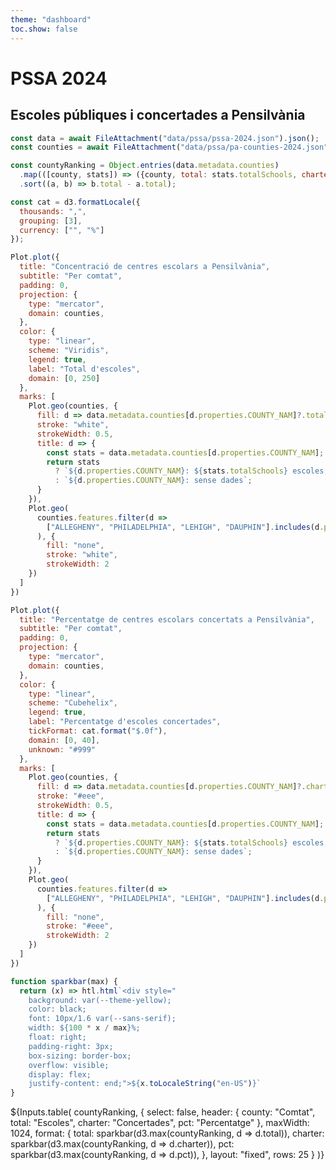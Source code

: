 ```yaml
--- 
theme: "dashboard"
toc.show: false
---
```


# PSSA 2024

## Escoles públiques i concertades a Pensilvània

```js
const data = await FileAttachment("data/pssa/pssa-2024.json").json();
const counties = await FileAttachment("data/pssa/pa-counties-2024.json").json();

const countyRanking = Object.entries(data.metadata.counties)
  .map(([county, stats]) => ({county, total: stats.totalSchools, charter: stats.charterSchools, pct: stats.charterSchools / stats.totalSchools * 100.0}))
  .sort((a, b) => b.total - a.total);

const cat = d3.formatLocale({
  thousands: ",",
  grouping: [3],
  currency: ["", "%"]
});
```

<div class="grid grid-cols-2">
<div class="card">

```js
Plot.plot({
  title: "Concentració de centres escolars a Pensilvània",
  subtitle: "Per comtat",
  padding: 0,
  projection: {
    type: "mercator",
    domain: counties,
  },
  color: {
    type: "linear",
    scheme: "Viridis",
    legend: true,
    label: "Total d'escoles",
    domain: [0, 250]
  },
  marks: [
    Plot.geo(counties, {
      fill: d => data.metadata.counties[d.properties.COUNTY_NAM]?.totalSchools || 0,
      stroke: "white",
      strokeWidth: 0.5,
      title: d => {
        const stats = data.metadata.counties[d.properties.COUNTY_NAM];
        return stats 
          ? `${d.properties.COUNTY_NAM}: ${stats.totalSchools} escoles, ${stats.charterSchools} concertades (${Math.round(stats.charterSchools / stats.totalSchools * 100000)/1000}%)`
          : `${d.properties.COUNTY_NAM}: sense dades`;
      }
    }),
    Plot.geo(
      counties.features.filter(d => 
        ["ALLEGHENY", "PHILADELPHIA", "LEHIGH", "DAUPHIN"].includes(d.properties.COUNTY_NAM)
      ), {
        fill: "none",
        stroke: "white",
        strokeWidth: 2
    })
  ]
})
```

</div>
<div class="card">

```js
Plot.plot({
  title: "Percentatge de centres escolars concertats a Pensilvània",
  subtitle: "Per comtat",
  padding: 0,
  projection: {
    type: "mercator",
    domain: counties,
  },
  color: {
    type: "linear",
    scheme: "Cubehelix",
    legend: true,
    label: "Percentatge d'escoles concertades",
    tickFormat: cat.format("$.0f"),
    domain: [0, 40],
    unknown: "#999"
  },
  marks: [
    Plot.geo(counties, {
      fill: d => data.metadata.counties[d.properties.COUNTY_NAM]?.charterSchools / data.metadata.counties[d.properties.COUNTY_NAM]?.totalSchools * 100.0 || null,
      stroke: "#eee",
      strokeWidth: 0.5,
      title: d => {
        const stats = data.metadata.counties[d.properties.COUNTY_NAM];
        return stats 
          ? `${d.properties.COUNTY_NAM}: ${stats.totalSchools} escoles, ${stats.charterSchools} concertades (${Math.round(stats.charterSchools / stats.totalSchools * 100000)/1000}%)`
          : `${d.properties.COUNTY_NAM}: sense dades`;
      }
    }),
    Plot.geo(
      counties.features.filter(d => 
        ["ALLEGHENY", "PHILADELPHIA", "LEHIGH", "DAUPHIN"].includes(d.properties.COUNTY_NAM)
      ), {
        fill: "none",
        stroke: "#eee",
        strokeWidth: 2
    })
  ]
})
```

</div>
</div>

<div class="grid grid-cols-1">
<div class="card">

```js
function sparkbar(max) {
  return (x) => htl.html`<div style="
    background: var(--theme-yellow);
    color: black;
    font: 10px/1.6 var(--sans-serif);
    width: ${100 * x / max}%;
    float: right;
    padding-right: 3px;
    box-sizing: border-box;
    overflow: visible;
    display: flex;
    justify-content: end;">${x.toLocaleString("en-US")}`
}
```

${Inputs.table(
    countyRanking,
    {
        select: false,
        header: {
            county: "Comtat",
            total: "Escoles",
            charter: "Concertades",
            pct: "Percentatge"
        },
        maxWidth: 1024,
        format: {
            total: sparkbar(d3.max(countyRanking, d => d.total)),
            charter: sparkbar(d3.max(countyRanking, d => d.charter)),
            pct: sparkbar(d3.max(countyRanking, d => d.pct)),
        },
        layout: "fixed",
        rows: 25
    }
)}

</div>
</div>
